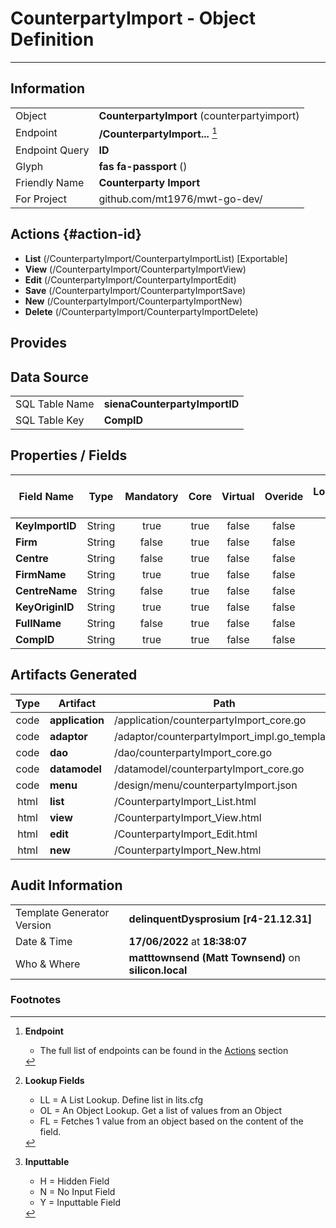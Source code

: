 # **CounterpartyImport** - Object Definition
---
##  Information
|   |   |
|---|---|
|Object         |**CounterpartyImport** (counterpartyimport) |
|Endpoint 	    |**/CounterpartyImport...** [^1]|
|Endpoint Query |**ID**|
Glyph|**fas fa-passport** ()
Friendly Name|**Counterparty Import**|
|For Project    |github.com/mt1976/mwt-go-dev/|

##  Actions {#action-id}
* **List** (/CounterpartyImport/CounterpartyImportList) [Exportable]
* **View** (/CounterpartyImport/CounterpartyImportView)
* **Edit** (/CounterpartyImport/CounterpartyImportEdit)
* **Save** (/CounterpartyImport/CounterpartyImportSave)
* **New** (/CounterpartyImport/CounterpartyImportNew)
* **Delete** (/CounterpartyImport/CounterpartyImportDelete)







##  Provides







##  Data Source 
|   |   |
|---|---|
SQL Table Name       | **sienaCounterpartyImportID**
SQL Table Key | **CompID**



##  Properties / Fields
| Field Name| Type | Mandatory | Core | Virtual | Overide | Lookup [^2]| Lookup Object      | Lookup Field Source         | Lookup Return Value                | Inputable [^3]|DB Column|Default Value| No Change | Callout | Internal | Display | Mask |
| -- | --  | :--: | :--: | :--: |:--: |:--: |:--: |-- |-- |:--: |-- | --| :--: | :--: | :--: | -- | -- |
|**KeyImportID**|String|true|true|false|false|||||Y|KeyImportID||false|false|false|text||
|**Firm**|String|false|true|false|false|||||Y|Firm||false|false|false|text||
|**Centre**|String|false|true|false|false|||||Y|Centre||false|false|false|text||
|**FirmName**|String|true|true|false|false|||||Y|FirmName||false|false|false|text||
|**CentreName**|String|false|true|false|false|||||Y|CentreName||false|false|false|text||
|**KeyOriginID**|String|true|true|false|false|||||Y|KeyOriginID||false|false|false|text||
|**FullName**|String|false|true|false|false|||||Y|FullName||false|false|false|text||
|**CompID**|String|true|true|false|false|||||Y|CompID||false|false|false|text||


##  Artifacts Generated
| Type | Artifact | Path|
| :--: | -- | -- |
| code | **application** | /application/counterpartyImport_core.go |
| code | **adaptor** | /adaptor/counterpartyImport_impl.go_template |
| code | **dao** | /dao/counterpartyImport_core.go |
| code | **datamodel** | /datamodel/counterpartyImport_core.go |
| code | **menu** | /design/menu/counterpartyImport.json |
| html | **list** | /CounterpartyImport_List.html |
| html | **view** | /CounterpartyImport_View.html |
| html | **edit** | /CounterpartyImport_Edit.html |
| html | **new** | /CounterpartyImport_New.html |


## Audit Information
|   |   |
|---|---|
Template Generator Version   | **delinquentDysprosium [r4-21.12.31]**
Date & Time		     | **17/06/2022** at **18:38:07**
Who & Where		     | **matttownsend (Matt Townsend)** on **silicon.local**

### Footnotes
[^1]: **Endpoint**
    * The full list of endpoints can be found in the [Actions](#action-id) section
[^2]: **Lookup Fields**
    * LL = A List Lookup. Define list in lits.cfg
    * OL = An Object Lookup. Get a list of values from an Object
    * FL = Fetches 1 value from an object based on the content of the field. 
[^3]: **Inputtable**   
    * H = Hidden Field
    * N = No Input Field
    * Y = Inputtable Field